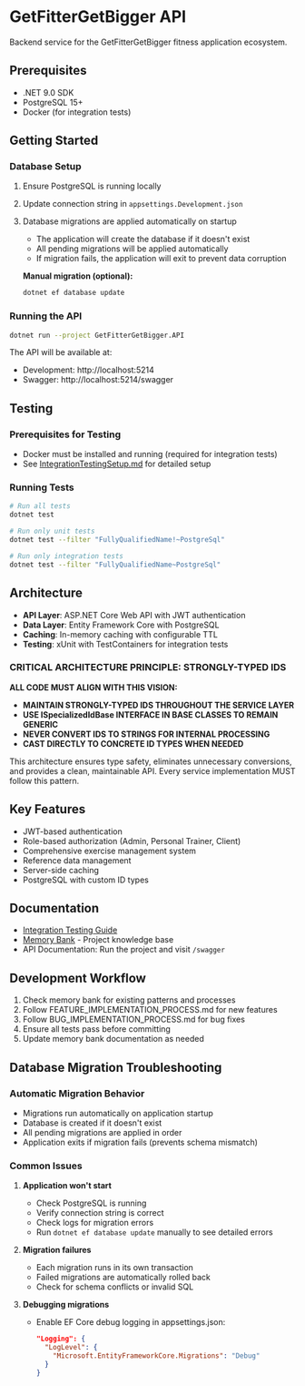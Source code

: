 # GetFitterGetBigger API

Backend service for the GetFitterGetBigger fitness application ecosystem.

## Prerequisites

- .NET 9.0 SDK
- PostgreSQL 15+
- Docker (for integration tests)

## Getting Started

### Database Setup
1. Ensure PostgreSQL is running locally
2. Update connection string in `appsettings.Development.json`
3. Database migrations are applied automatically on startup
   - The application will create the database if it doesn't exist
   - All pending migrations will be applied automatically
   - If migration fails, the application will exit to prevent data corruption
   
   **Manual migration (optional):**
   ```bash
   dotnet ef database update
   ```

### Running the API
```bash
dotnet run --project GetFitterGetBigger.API
```

The API will be available at:
- Development: http://localhost:5214
- Swagger: http://localhost:5214/swagger

## Testing

### Prerequisites for Testing
- Docker must be installed and running (required for integration tests)
- See [IntegrationTestingSetup.md](memory-bank/PracticalGuides/IntegrationTestingSetup.md) for detailed setup

### Running Tests
```bash
# Run all tests
dotnet test

# Run only unit tests
dotnet test --filter "FullyQualifiedName!~PostgreSql"

# Run only integration tests
dotnet test --filter "FullyQualifiedName~PostgreSql"
```

## Architecture

- **API Layer**: ASP.NET Core Web API with JWT authentication
- **Data Layer**: Entity Framework Core with PostgreSQL
- **Caching**: In-memory caching with configurable TTL
- **Testing**: xUnit with TestContainers for integration tests

### CRITICAL ARCHITECTURE PRINCIPLE: STRONGLY-TYPED IDS

**ALL CODE MUST ALIGN WITH THIS VISION:**
- **MAINTAIN STRONGLY-TYPED IDS THROUGHOUT THE SERVICE LAYER**
- **USE ISpecializedIdBase INTERFACE IN BASE CLASSES TO REMAIN GENERIC**
- **NEVER CONVERT IDS TO STRINGS FOR INTERNAL PROCESSING**
- **CAST DIRECTLY TO CONCRETE ID TYPES WHEN NEEDED**

This architecture ensures type safety, eliminates unnecessary conversions, and provides a clean, maintainable API. Every service implementation MUST follow this pattern.

## Key Features

- JWT-based authentication
- Role-based authorization (Admin, Personal Trainer, Client)
- Comprehensive exercise management system
- Reference data management
- Server-side caching
- PostgreSQL with custom ID types

## Documentation

- [Integration Testing Guide](memory-bank/PracticalGuides/IntegrationTestingSetup.md)
- [Memory Bank](memory-bank/README.md) - Project knowledge base
- API Documentation: Run the project and visit `/swagger`

## Development Workflow

1. Check memory bank for existing patterns and processes
2. Follow FEATURE_IMPLEMENTATION_PROCESS.md for new features
3. Follow BUG_IMPLEMENTATION_PROCESS.md for bug fixes
4. Ensure all tests pass before committing
5. Update memory bank documentation as needed

## Database Migration Troubleshooting

### Automatic Migration Behavior
- Migrations run automatically on application startup
- Database is created if it doesn't exist
- All pending migrations are applied in order
- Application exits if migration fails (prevents schema mismatch)

### Common Issues
1. **Application won't start**
   - Check PostgreSQL is running
   - Verify connection string is correct
   - Check logs for migration errors
   - Run `dotnet ef database update` manually to see detailed errors

2. **Migration failures**
   - Each migration runs in its own transaction
   - Failed migrations are automatically rolled back
   - Check for schema conflicts or invalid SQL

3. **Debugging migrations**
   - Enable EF Core debug logging in appsettings.json:
     ```json
     "Logging": {
       "LogLevel": {
         "Microsoft.EntityFrameworkCore.Migrations": "Debug"
       }
     }
     ```